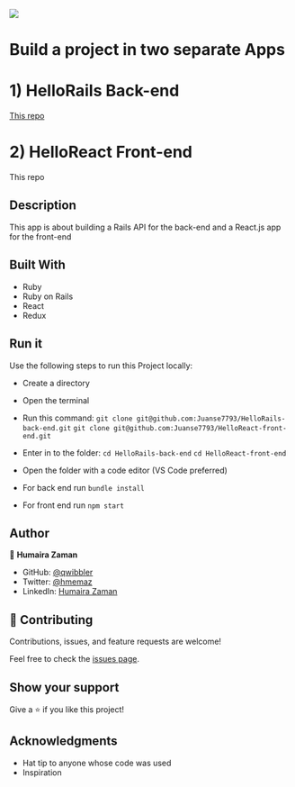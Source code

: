 ![](https://img.shields.io/badge/Microverse-blueviolet)

# Build a project in two separate Apps

# 1) HelloRails Back-end

  [This repo](https://github.com/Juanse7793/HelloRails-back-end)

# 2) HelloReact Front-end

  This repo

## Description

This app is about building a Rails API for the back-end and a React.js app for the front-end

## Built With

- Ruby
- Ruby on Rails
- React
- Redux


## Run it

Use the following steps to run this Project locally:

- Create a directory

- Open the terminal

- Run this command:
`git clone git@github.com:Juanse7793/HelloRails-back-end.git`
`git clone git@github.com:Juanse7793/HelloReact-front-end.git`


- Enter in to the folder:
`cd HelloRails-back-end`
`cd HelloReact-front-end`


- Open the folder with a code editor (VS Code preferred)
- For back end run `bundle install`
- For front end run `npm start`


## Author

👤 **Humaira Zaman**

- GitHub: [@qwibbler](https://github.com/qwibbler)
- Twitter: [@hmemaz](https://twitter.com/hmemaz)
- LinkedIn: [Humaira Zaman](https://www.linkedin.com/in/hmemaz1994/)


## 🤝 Contributing

Contributions, issues, and feature requests are welcome!

Feel free to check the [issues page](../../issues/).

## Show your support

Give a ⭐️ if you like this project!

## Acknowledgments

- Hat tip to anyone whose code was used
- Inspiration
